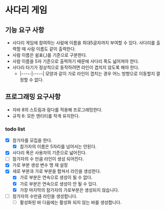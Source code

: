 # 사다리 게임
## 기능 요구 사항

- 사다리 게임에 참여하는 사람에 이름을 최대5글자까지 부여할 수 있다. 사다리를 출력할 때 사람 이름도 같이 출력한다.
- 사람 이름은 쉼표(,)를 기준으로 구분한다.
- 사람 이름을 5자 기준으로 출력하기 때문에 사다리 폭도 넓어져야 한다.
- 사다리 타기가 정상적으로 동작하려면 라인이 겹치지 않도록 해야 한다. 
  - |-----|-----| 모양과 같이 가로 라인이 겹치는 경우 어느 방향으로 이동할지 결정할 수 없다.

## 프로그래밍 요구사항
- 자바 8의 스트림과 람다를 적용해 프로그래밍한다.
- 규칙 6: 모든 엔티티를 작게 유지한다.


### todo list
- [x] 참가자를 모집을 한다.
  - [x] 참가자의 이름은 5자리를 넘어서는 안된다.
- [X] 사다리 폭은 사용자의 기준으로 넓어진다.
- [ ] 참가자의 수 만큼 라인이 생성 되어진다.
- [X] 가로 부분 생성 변수 명 재 설정
- [X] 세로 부분과 가로 부분을 합쳐서 라인을 생성한다.
  - [X] 가로 부분은 연속으로 생성이 될 수 없다.
  - [X] 가로 부분은 연속으로 생성이 안 될 수 있다.
  - [X] 가장 마지막의 참가자의 가로부분은 생성되지 않습니다.
- [ ] 참가자의 수만큼 라인을 생성합니다.
  - [ ] 활성화된 바 다음에는 활성화 되지 않는 바를 생성합니다.